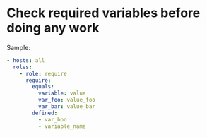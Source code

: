 # Check required variables before doing any work

Sample:

```yaml
- hosts: all
  roles:
    - role: require
      require:
        equals:
          variable: value
          var_foo: value_foo
          var_bar: value_bar
        defined:
          - var_boo
          - variable_name
```
